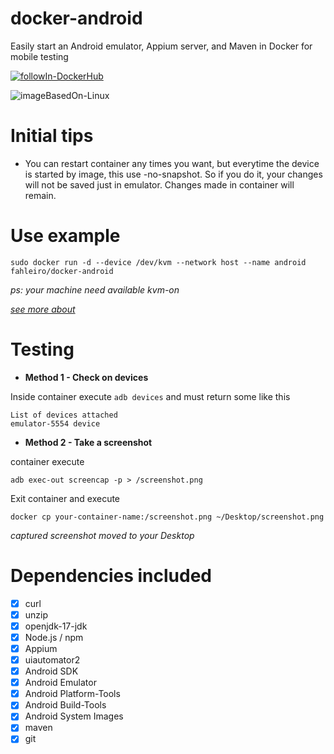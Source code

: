 # docker-android
Easily start an Android emulator, Appium server, and Maven in Docker for mobile testing

[![followIn-DockerHub](https://img.shields.io/badge/followIn-DockerHub-blue?logo=docker&logoColor=white)](https://hub.docker.com/repository/docker/fahleiro/docker-android/general/ "Go to Docker homepage")

![imageBasedOn-Linux](https://img.shields.io/badge/imageBasedOn-Linux-purple?logo=linux&logoColor=white)

# Initial tips
- You can restart container any times you want, but everytime the device is started by image, this use -no-snapshot. So if you do it, your changes will not be saved just in emulator. Changes made in container will remain.

# Use example
```
sudo docker run -d --device /dev/kvm --network host --name android fahleiro/docker-android
```

_ps: your machine need available kvm-on_

[_see more about_](https://developer.android.com/studio/run/emulator-acceleration)

# Testing

- **Method 1 - Check on devices**

Inside container execute ```adb devices``` and must return some like this
```
List of devices attached
emulator-5554 device
```

- **Method 2 - Take a screenshot**

container execute 
```
adb exec-out screencap -p > /screenshot.png
```

Exit container and execute 
```
docker cp your-container-name:/screenshot.png ~/Desktop/screenshot.png
```

_captured screenshot moved to your Desktop_

# Dependencies included
- [X] curl
- [X] unzip
- [X] openjdk-17-jdk
- [X] Node.js /  npm
- [X] Appium
- [X] uiautomator2
- [X] Android SDK
- [X] Android Emulator
- [X] Android Platform-Tools
- [X] Android Build-Tools
- [X] Android System Images
- [X] maven
- [X] git
